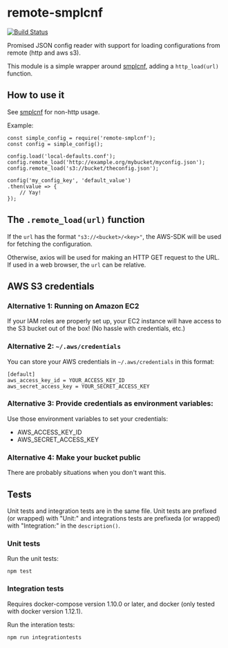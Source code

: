 # remote-smplcnf

[![Build Status](https://semaphoreci.com/api/v1/houseagency/remote-smplcnf/branches/master/shields_badge.svg)](https://semaphoreci.com/houseagency/remote-smplcnf)

Promised JSON config reader with support for loading configurations from remote
(http and aws s3).

This module is a simple wrapper around
[smplcnf](https://github.com/spurge/smplcnf), adding a `http_load(url)`
function.

## How to use it

See [smplcnf](https://github.com/spurge/smplcnf) for non-http usage.

Example:

	const simple_config = require('remote-smplcnf');
	const config = simple_config();

	config.load('local-defaults.conf');
	config.remote_load('http://example.org/mybucket/myconfig.json');
	config.remote_load('s3://bucket/theconfig.json');

	config('my_config_key', 'default_value')
	.then(value => {
		// Yay!
	});

## The `.remote_load(url)` function

If the `url` has the format `"s3://<bucket>/<key>"`, the AWS-SDK will be used
for fetching the configuration.

Otherwise, axios will be used for making an HTTP GET request to the URL.
If used in a web browser, the `url` can be relative.

## AWS S3 credentials

### Alternative 1: Running on Amazon EC2

If your IAM roles are properly set up, your EC2 instance will have access to
the S3 bucket out of the box! (No hassle with credentials, etc.)

### Alternative 2: `~/.aws/credentials`

You can store your AWS credentials in `~/.aws/credentials` in this format:

	[default]
	aws_access_key_id = YOUR_ACCESS_KEY_ID
	aws_secret_access_key = YOUR_SECRET_ACCESS_KEY

### Alternative 3: Provide credentials as environment variables:

Use those environment variables to set your credentials:

* AWS_ACCESS_KEY_ID
* AWS_SECRET_ACCESS_KEY

### Alternative 4: Make your bucket public

There are probably situations when you don't want this.

## Tests

Unit tests and integration tests are in the same file.
Unit tests are prefixed (or wrapped) with "Unit:" and integrations tests are
prefixeda (or wrapped) with "Integration:" in the `description()`.

### Unit tests

Run the unit tests:

	npm test

### Integration tests

Requires docker-compose version 1.10.0 or later, and docker (only tested with
docker version 1.12.1).

Run the interation tests:

	npm run integrationtests

